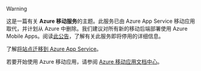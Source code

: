 > [!WARNING]
> 这是一篇有关 **Azure 移动服务**的主题。此服务已由 Azure App Service 移动应用取代，并计划从 Azure 中删除。我们建议对所有新的移动后端部署使用 Azure Mobile Apps。阅读[此公告](https://azure.microsoft.com/blog/transition-of-azure-mobile-services/)，了解有关此服务即将停用的详细信息。
> 
> 了解[将站点迁移到 Azure App Service](../articles/app-service-mobile/app-service-mobile-migrating-from-mobile-services.md)。
> 
> 若要开始使用 Azure 移动应用，请参阅 [Azure 移动应用文档中心](https://azure.microsoft.com/documentation/learning-paths/appservice-mobileapps/)。
> 
> 

<!---HONumber=AcomDC_0921_2016-->